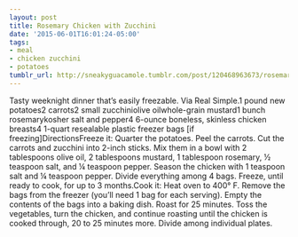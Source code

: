```yaml
---
layout: post
title: Rosemary Chicken with Zucchini
date: '2015-06-01T16:01:24-05:00'
tags:
- meal
- chicken zucchini
- potatoes
tumblr_url: http://sneakyguacamole.tumblr.com/post/120468963673/rosemary-chicken-with-zucchini
---
```

Tasty weeknight dinner that’s easily freezable. Via Real Simple.1 pound new potatoes2 carrots2 small zucchiniolive oilwhole-grain mustard1 bunch rosemarykosher salt and pepper4 6-ounce boneless, skinless chicken breasts4 1-quart resealable plastic freezer bags [if freezing]DirectionsFreeze it: Quarter the potatoes. Peel the carrots. Cut the carrots and zucchini into 2-inch sticks. Mix them in a bowl with 2 tablespoons olive oil, 2 tablespoons mustard, 1 tablespoon rosemary, ½ teaspoon salt, and ¼ teaspoon pepper. Season the chicken with 1 teaspoon salt and ¼ teaspoon pepper. Divide everything among 4 bags. Freeze, until ready to cook, for up to 3 months.Cook it: Heat oven to 400° F. Remove the bags from the freezer (you’ll need 1 bag for each serving). Empty the contents of the bags into a baking dish. Roast for 25 minutes. Toss the vegetables, turn the chicken, and continue roasting until the chicken is cooked through, 20 to 25 minutes more. Divide among individual plates.
